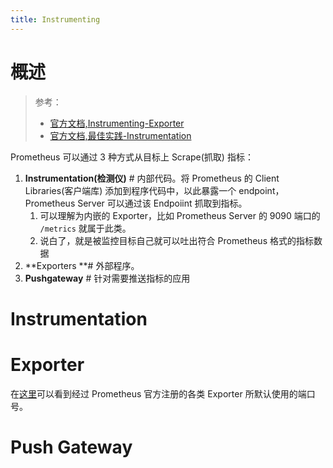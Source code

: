 ```yaml
---
title: Instrumenting
---
```


# 概述

> 参考：
> - [官方文档,Instrumenting-Exporter](https://prometheus.io/docs/instrumenting/exporters/)
> - [官方文档,最佳实践-Instrumentation](https://prometheus.io/docs/practices/instrumentation/)

Prometheus 可以通过 3 种方式从目标上 Scrape(抓取) 指标：

1. **Instrumentation(检测仪)** # 内部代码。将 Prometheus 的 Client Libraries(客户端库) 添加到程序代码中，以此暴露一个 endpoint，Prometheus Server 可以通过该 Endpoiint 抓取到指标。
   1. 可以理解为内嵌的 Exporter，比如 Prometheus Server 的 9090 端口的 `/metrics` 就属于此类。
   2. 说白了，就是被监控目标自己就可以吐出符合 Prometheus 格式的指标数据
2. **Exporters **# 外部程序。
3. **Pushgateway** # 针对需要推送指标的应用

# Instrumentation

# Exporter

在[这里](https://github.com/prometheus/prometheus/wiki/Default-port-allocations)可以看到经过 Prometheus 官方注册的各类 Exporter 所默认使用的端口号。

# Push Gateway
